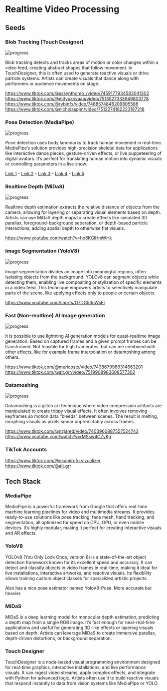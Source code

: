# Realtime Video Processing

## Seeds

### Blob Tracking (Touch Designer)

![progress](https://progress-bar.xyz/0/)

Blob tracking detects and tracks areas of motion or color changes within a video feed, creating abstract shapes that follow movement. In TouchDesigner, this is often used to generate reactive visuals or drive particle systems. Artists can create visuals that dance along with performers or audience movements on stage.

https://www.tiktok.com/@sssynthomo_/video/7459177934583041302  
https://www.tiktok.com/@mityukovaaa/video/7513527333949803778  
https://www.tiktok.com/@rybinfx/video/7468574846209805586  
https://www.tiktok.com/@nicholaspjm/video/7512274182223187218

### Pose Detection (MediaPipe)

![progress](https://progress-bar.xyz/0/)

Pose detection uses body landmarks to track human movement in real-time. MediaPipe’s solution provides high-precision skeletal data for applications like interactive dance pieces, gesture-driven effects, or live puppeteering of digital avatars. It’s perfect for translating human motion into dynamic visuals or controlling parameters in a live show.

[Link 1](https://www.youtube.com/watch?v=ha2n8wnsMS4) - [Link 2](https://www.youtube.com/watch?v=uk999TevwY4) - [Link 3](https://www.tiktok.com/@zonk_music/video/7434547758398229802) - [Link 4](https://www.tiktok.com/@iwatchpiratedmovies/video/7521566653927214391) - [Link 5](https://www.tiktok.com/@blankensmithing/video/7515513497631984926)     


### Realtime Depth (MiDaS)

![progress](https://progress-bar.xyz/0/)

Realtime depth estimation extracts the relative distance of objects from the camera, allowing for layering or separating visual elements based on depth. Artists can use MiDaS depth maps to create effects like simulated 3D parallax, foreground-background separation, or depth-based particle interactions, adding spatial depth to otherwise flat visuals.

https://www.youtube.com/watch?v=ho6KGlHmWHk

### Image Segmentation (YoloV8)

![progress](https://progress-bar.xyz/0/)

Image segmentation divides an image into meaningful regions, often isolating objects from the background. YOLOv8 can segment objects while detecting them, enabling live compositing or stylization of specific elements in a video feed. This technique empowers artists to selectively manipulate parts of the scene, like applying effects only to people or certain objects.

https://www.youtube.com/shorts/O7DG53cWsEI

### Fast (Non-realtime) AI Image generation

![progress](https://progress-bar.xyz/30/)

It is possible to use lightning AI generation models for quasi-realtime image generation. Based on captured frames and a given prompt frames can be transformed. Not feasible for high framerates, but can me combined with other effects, like for example frame interpolation or datamoshing among others.

https://www.tiktok.com/@mericostx/video/7438679966314663201  
https://www.tiktok.com/@alt.grr/video/7519908983608577302

### Datamoshing

![progress](https://progress-bar.xyz/0/)

Datamoshing is a glitch art technique where video compression artifacts are manipulated to create trippy visual effects. It often involves removing keyframes so motion data “bleeds” between scenes. The result is melting, morphing visuals as pixels smear unpredictably across frames.

https://www.tiktok.com/@nzjared/video/7403960887557524743  
https://www.youtube.com/watch?v=rMSsw4CZvKg

### TikTok Accounts

https://www.tiktok.com/@okamirufu.vizualizer  
https://www.tiktok.com/@alt.grr  


## Tech Stack

### MediaPipe

MediaPipe is a powerful framework from Google that offers real-time machine learning pipelines for video and multimedia streams. It provides ready-to-use solutions like pose tracking, face mesh, hand tracking, and segmentation, all optimized for speed on CPU, GPU, or even mobile devices. It’s highly modular, making it perfect for creating interactive visuals and AR effects.


### YoloV8

YOLOv8 (You Only Look Once, version 8) is a state-of-the-art object detection framework known for its excellent speed and accuracy. It can detect and classify objects in video frames in real-time, making it ideal for live installations, interactive artworks, and reactive visuals. Its flexibility allows training custom object classes for specialized artistic projects.

Also has a nice pose estimator named YoloV8-Pose. More accurate but heavier.

### MiDaS

MiDaS is a deep learning model for monocular depth estimation, predicting a depth map from a single RGB image. It’s fast enough for near-real-time applications and useful for generating 3D-like effects or layering visuals based on depth. Artists can leverage MiDaS to create immersive parallax, depth-driven distortions, or background separation.

### Touch Designer

TouchDesigner is a node-based visual programming environment designed for real-time graphics, interactive installations, and live performance visuals. It can ingest video streams, apply complex effects, and integrate with Python for advanced logic. Artists often use it to build reactive visuals that respond instantly to data from vision systems like MediaPipe or YOLO.
